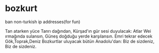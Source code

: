 # bozkurt
ban non-turkish ip addresses(for fun)

Tan atarken yüce Tanrı dağından,
Kürşad'ın gür sesi duyulacak:
Atlar Wei ırmağında sulansın,
Güneş doğduğu yerde karşılansın.
Emri tekrar edecek
Gök,Toprak,Deniz
Bozkurtlar uluyacak bütün Anadolu'dan:
Biz de sizdeniz, Biz de sizdeniz.
